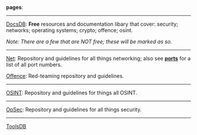 **pages**:

---

[DocsDB](docsdb.md): **Free** resources and documentation libary that cover: security; networks; operating systems; crypto; offence; osint. 

*Note: There are a few that are NOT free; these will be marked as so.*

---

[Net](network.md): Repository and guidelines for all things networking; also see **[ports](ports.md)** for a list of all port numbers.

[Offence](offence.md): Red-teaming repository and guidelines.

---

[OSINT](osint.md): Repository and guidelines for things all OSINT.


---

[OpSec](opsec.md): Repository and guidelines for all things security.

---

[ToolsDB](tools.db)

